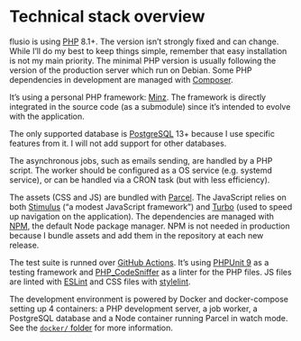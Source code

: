 # Technical stack overview

flusio is using [PHP](https://www.php.net/) 8.1+. The version isn’t strongly
fixed and can change. While I’ll do my best to keep things simple, remember
that easy installation is not my main priority. The minimal PHP version is
usually following the version of the production server which run on Debian.
Some PHP dependencies in development are managed with [Composer](https://getcomposer.org/).

It’s using a personal PHP framework: [Minz](https://github.com/flusio/Minz).
The framework is directly integrated in the source code (as a submodule) since
it’s intended to evolve with the application.

The only supported database is [PostgreSQL](https://www.postgresql.org/) 13+
because I use specific features from it. I will not add support for other
databases.

The asynchronous jobs, such as emails sending, are handled by a PHP script. The
worker should be configured as a OS service (e.g. systemd service), or can be
handled via a CRON task (but with less efficiency).

The assets (CSS and JS) are bundled with [Parcel](https://parceljs.org/). The
JavaScript relies on both [Stimulus](https://stimulus.hotwired.dev/) (“a modest
JavaScript framework”) and [Turbo](https://turbo.hotwired.dev/) (used to speed
up navigation on the application). The dependencies are managed with
[NPM](https://www.npmjs.com/), the default Node package manager. NPM is not
needed in production because I bundle assets and add them in the repository at
each new release.

The test suite is runned over [GitHub Actions](https://github.com/features/actions).
It’s using [PHPUnit 9](https://phpunit.de/) as a testing framework and
[PHP\_CodeSniffer](https://github.com/squizlabs/PHP_CodeSniffer) as a linter
for the PHP files. JS files are linted with [ESLint](https://eslint.org/docs/rules/semi)
and CSS files with [stylelint](https://stylelint.io/).

The development environment is powered by Docker and docker-compose setting up
4 containers: a PHP development server, a job worker, a PostgreSQL database and
a Node container running Parcel in watch mode. See the [`docker/` folder](/docker/)
for more information.
